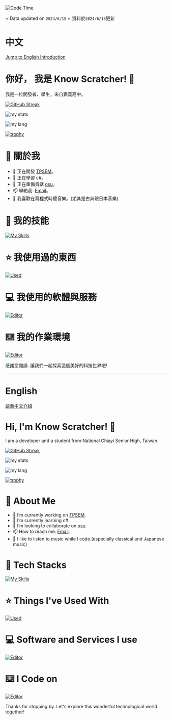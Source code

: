 ![Code Time](http://img.shields.io/badge/Code%20Time%20Since%202024/6/15-6%20hrs%200%20mins-blue)

⭐ Data updated on `2024/6/15`
⭐ 資料於`2024/6/15`更新

# 中文
[Jump to English Introduction](#english)
# 你好， 我是 Know Scratcher! 👋
我是一位開發者、學生，來自嘉義高中。

[![GitHub Streak](https://streak-stats.demolab.com/?user=knowscratcher&theme=holi-theme)](https://git.io/streak-stats)

![my stats](https://github-readme-stats.vercel.app/api?username=knowscratcher&theme=vue-dark&show_icons=true&hide_border=true&count_private=true)

![my lang](https://github-readme-stats.vercel.app/api/top-langs/?username=knowscratcher&layout=compact&theme=vue-dark&hide_border=true)

[![trophy](https://github-profile-trophy.vercel.app/?username=knowscratcher&theme=darkhub)](https://github.com/ryo-ma/github-profile-trophy)

# 🚀 關於我
- 🔭 正在開發 [TPSEM](https://github.com/KnowScratcher/TPSEM)。
- 🌱 正在學習 c#。
- 👯 正在準備貢獻 [osu](https://github.com/ppy/osu)。
- 📫 聯絡我: [Email](mailto:yianlee2008@gmail.com)。
- 🎵 我喜歡在寫程式時聽音樂。(尤其是古典跟日本音樂)

# 🌟 我的技能
[![My Skills](https://skillicons.dev/icons?i=py,discord,js,java,md,html,css,arduino,dart,flutter,cpp,kotlin)](https://skillicons.dev)

# ⭐ 我使用過的東西
[![Used](https://skillicons.dev/icons?i=opencv,flask,blender,jquery,raspberrypi,selenium,tensorflow)](https://skillicons.dev)

# 💻 我使用的軟體與服務
[![Editor](https://skillicons.dev/icons?i=vscode,idea,visualstudio,git,github,gcp,gmail,postman,replit,stackoverflow,instagram)](https://skillicons.dev)

# ⌨️ 我的作業環境
[![Editor](https://skillicons.dev/icons?i=windows,ubuntu)](https://skillicons.dev)

感謝您閱讀. 讓我們一起探索這個美好的科技世界吧!
<hr>


# English
[跳至中文介紹](#中文)
# Hi, I'm Know Scratcher! 👋
I am a developer and a student from National Chiayi Senior High, Taiwan.

[![GitHub Streak](https://streak-stats.demolab.com/?user=knowscratcher&theme=holi-theme)](https://git.io/streak-stats)

![my stats](https://github-readme-stats.vercel.app/api?username=knowscratcher&theme=vue-dark&show_icons=true&hide_border=true&count_private=true)

![my lang](https://github-readme-stats.vercel.app/api/top-langs/?username=knowscratcher&layout=compact&theme=vue-dark&hide_border=true)

[![trophy](https://github-profile-trophy.vercel.app/?username=knowscratcher&theme=darkhub)](https://github.com/ryo-ma/github-profile-trophy)

# 🚀 About Me
- 🔭 I’m currently working on [TPSEM](https://github.com/KnowScratcher/TPSEM).
- 🌱 I’m currently learning c#.
- 👯 I’m looking to collaborate on [osu](https://github.com/ppy/osu).
- 📫 How to reach me: [Email](mailto:yianlee2008@gmail.com).
- 🎵 I like to listen to music while I code.(especially classical and Japanese music)

# 🌟 Tech Stacks
[![My Skills](https://skillicons.dev/icons?i=py,discord,js,java,md,html,css,arduino,dart,flutter,cpp,kotlin)](https://skillicons.dev)

# ⭐ Things I've Used With
[![Used](https://skillicons.dev/icons?i=opencv,flask,blender,jquery,raspberrypi,selenium,tensorflow)](https://skillicons.dev)

# 💻 Software and Services I use
[![Editor](https://skillicons.dev/icons?i=vscode,idea,visualstudio,git,github,gcp,gmail,postman,replit,stackoverflow,instagram)](https://skillicons.dev)

# ⌨️ I Code on
[![Editor](https://skillicons.dev/icons?i=windows,ubuntu)](https://skillicons.dev)

Thanks for stopping by. Let's explore this wonderful technological world together!




<!--
**KnowScratcher/KnowScratcher** is a ✨ _special_ ✨ repository because its `README.md` (this file) appears on your GitHub profile.

Here are some ideas to get you started:


-->
